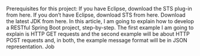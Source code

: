 Prerequisites for this project:
If you have Eclipse, download the STS plug-in from here.
If you don’t have Eclipse, download STS from here.
Download the latest JDK from here. 
In this article, I am going to explain how to develop a RESTful Spring Boot project, step-by-step.
The first example I am going to explain is HTTP GET requests and the second example will be about HTTP POST requests and, 
in both, the example message format will be in JSON representation.
Job 

